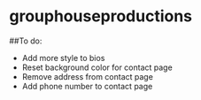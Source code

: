 # grouphouseproductions
##To do:
* Add more style to bios
* Reset background color for contact page
* Remove address from contact page
* Add phone number to contact page
